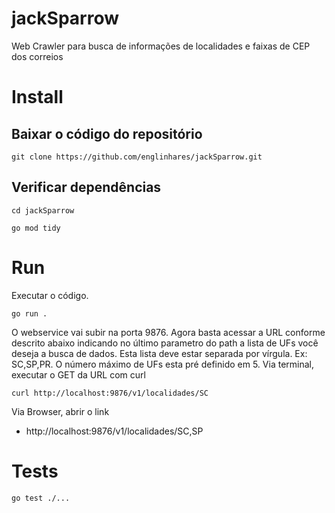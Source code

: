# jackSparrow
Web Crawler para busca de informações de localidades e faixas de CEP dos correios

# Install
## Baixar o código do repositório
```
git clone https://github.com/englinhares/jackSparrow.git
```
## Verificar dependências
```
cd jackSparrow
```
```
go mod tidy
```

# Run
Executar o código.
```
go run .
```
O webservice vai subir na porta 9876. 
Agora basta acessar a URL conforme descrito abaixo indicando no último parametro do path a lista de UFs você deseja a busca de dados. Esta lista deve estar separada por vírgula. Ex: SC,SP,PR. O número máximo de UFs esta pré definido em 5.
Via terminal, executar o GET da URL com curl
```
curl http://localhost:9876/v1/localidades/SC
```
Via Browser, abrir o link
* http://localhost:9876/v1/localidades/SC,SP
# Tests
```
go test ./...
```





